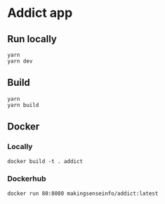 # Addict app

## Run locally

```shell
yarn
yarn dev
```

## Build

```shell
yarn
yarn build
```

## Docker

### Locally

```
docker build -t . addict
```

### Dockerhub

```
docker run 80:8080 makingsenseinfo/addict:latest
```
